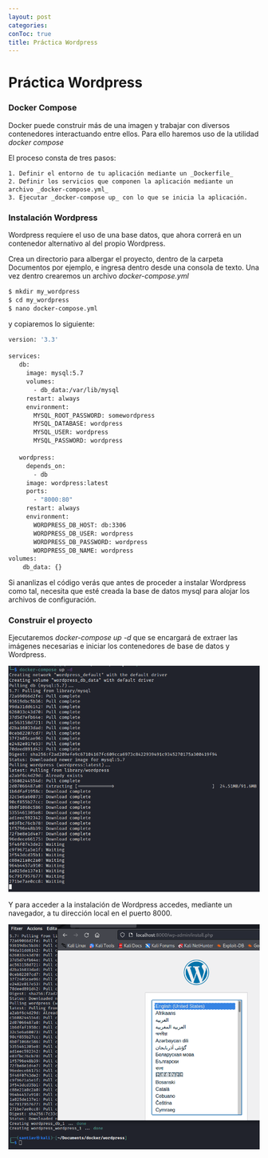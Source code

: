```yaml
---
layout: post
categories: 
conToc: true
title: Práctica Wordpress
---
```





# Práctica Wordpress


### Docker Compose

Docker puede construir más de una imagen y trabajar con diversos contenedores interactuando entre ellos.  Para ello haremos uso de la utilidad _docker compose_

El proceso consta de tres pasos:

    1. Definir el entorno de tu aplicación mediante un _Dockerfile_
    2. Definir los servicios que componen la aplicación mediante un archivo _docker-compose.yml_
    3. Ejecutar _docker-compose up_ con lo que se inicia la aplicación.


### Instalación Wordpress

Wordpress requiere el uso de una base datos, que ahora correrá en un contenedor alternativo al del propio Wordpress.

Crea un directorio para albergar el proyecto, dentro de la carpeta Documentos por ejemplo,  e ingresa dentro desde una consola de texto. Una vez dentro crearemos un archivo _docker-compose.yml_

```bash
$ mkdir my_wordpress
$ cd my_wordpress
$ nano docker-compose.yml
```

y copiaremos lo siguiente:
```bash
version: '3.3'
       
services:
   db:
     image: mysql:5.7
     volumes:
       - db_data:/var/lib/mysql
     restart: always
     environment:
       MYSQL_ROOT_PASSWORD: somewordpress
       MYSQL_DATABASE: wordpress
       MYSQL_USER: wordpress
       MYSQL_PASSWORD: wordpress
       
   wordpress:
     depends_on:
       - db
     image: wordpress:latest
     ports:
       - "8000:80"
     restart: always
     environment:
       WORDPRESS_DB_HOST: db:3306
       WORDPRESS_DB_USER: wordpress
       WORDPRESS_DB_PASSWORD: wordpress
       WORDPRESS_DB_NAME: wordpress
volumes:
    db_data: {}
```

Si ananlizas el código verás que antes de proceder a instalar Wordpress como tal, necesita que esté creada la base de datos mysql para alojar los archivos de configuración. 

### Construir el proyecto

Ejecutaremos _docker-compose up -d_ que se encargará de extraer las imágenes necesarias e iniciar los contenedores de base de datos y Wordpress.

 ![docker_compose_up_d.png](../assets/img/docker_compose_up_d.png)
 
 
 Y para acceder a la instalación de Wordpress accedes, mediante un navegador, a tu dirección local en el puerto 8000. 
 
 ![wordpress_instalacion.png](../assets/img/wordpress_instalacion.png)
 
